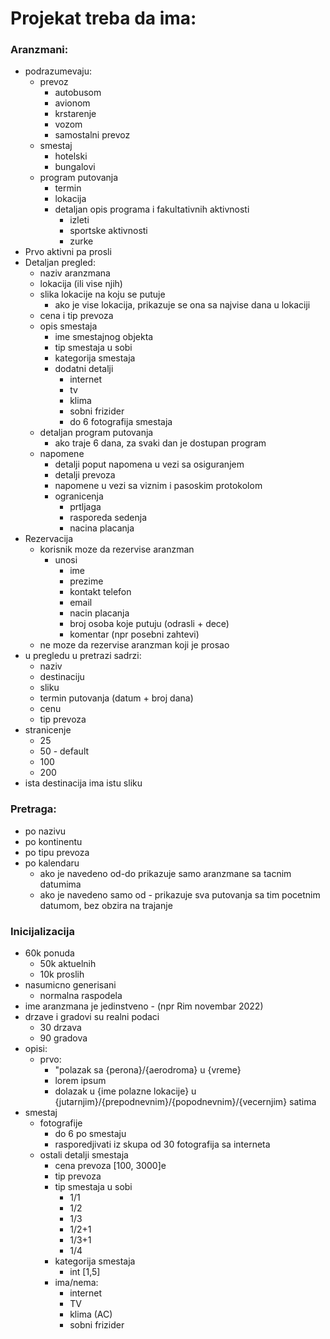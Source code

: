 # Projekat treba da ima:

### Aranzmani:
- podrazumevaju:
    - prevoz
        - autobusom
        - avionom
        - krstarenje
        - vozom
        - samostalni prevoz
    - smestaj
        - hotelski
        - bungalovi
    - program putovanja
        - termin
        - lokacija
        - detaljan opis programa i fakultativnih aktivnosti
            - izleti
            - sportske aktivnosti
            - zurke
- Prvo aktivni pa prosli
- Detaljan pregled:
    - naziv aranzmana
    - lokacija (ili vise njih)
    - slika lokacije na koju se putuje
        - ako je vise lokacija, prikazuje se ona sa najvise dana u lokaciji
    - cena i tip prevoza
    - opis smestaja
        - ime smestajnog objekta
        - tip smestaja u sobi
        - kategorija smestaja
        - dodatni detalji
            - internet
            - tv
            - klima
            - sobni frizider
            - do 6 fotografija smestaja
    - detaljan program putovanja
        - ako traje 6 dana, za svaki dan je dostupan program
    - napomene
        - detalji poput napomena u vezi sa osiguranjem
        - detalji prevoza
        - napomene u vezi sa viznim i pasoskim protokolom
        - ogranicenja
            - prtljaga
            - rasporeda sedenja
            - nacina placanja
- Rezervacija
    - korisnik moze da rezervise aranzman
        - unosi
            - ime
            - prezime
            - kontakt telefon
            - email
            - nacin placanja
            - broj osoba koje putuju (odrasli + dece)
            - komentar (npr posebni zahtevi)
    - ne moze da rezervise aranzman koji je prosao
- u pregledu u pretrazi sadrzi:
    - naziv
    - destinaciju
    - sliku
    - termin putovanja (datum + broj dana) 
    - cenu 
    - tip prevoza
- stranicenje 
    - 25
    - 50 - default
    - 100
    - 200
- ista destinacija ima istu sliku
    

### Pretraga:
- po nazivu
- po kontinentu
- po tipu prevoza
- po kalendaru
    - ako je navedeno od-do prikazuje samo aranzmane sa tacnim datumima
    - ako je navedeno samo od - prikazuje sva putovanja sa tim pocetnim datumom, bez obzira na trajanje

### Inicijalizacija
- 60k ponuda
    - 50k aktuelnih
    - 10k proslih
- nasumicno generisani
    - normalna raspodela
- ime aranzmana je jedinstveno - (npr Rim novembar 2022)
- drzave i gradovi su realni podaci
    - 30 drzava
    - 90 gradova
- opisi:
    - prvo:
        - "polazak sa {perona}/{aerodroma} u {vreme}
        - lorem ipsum
        - dolazak u {ime polazne lokacije} u {jutarnjim}/{prepodnevnim}/{popodnevnim}/{vecernjim} satima
- smestaj
    - fotografije
        - do 6 po smestaju
        - rasporedjivati iz skupa od 30 fotografija sa interneta
    - ostali detalji smestaja
        - cena prevoza [100, 3000]e
        - tip prevoza
        - tip smestaja u sobi
            - 1/1
            - 1/2
            - 1/3
            - 1/2+1
            - 1/3+1
            - 1/4
        - kategorija smestaja
            - int [1,5]
        - ima/nema:
            - internet
            - TV
            - klima (AC)
            - sobni frizider